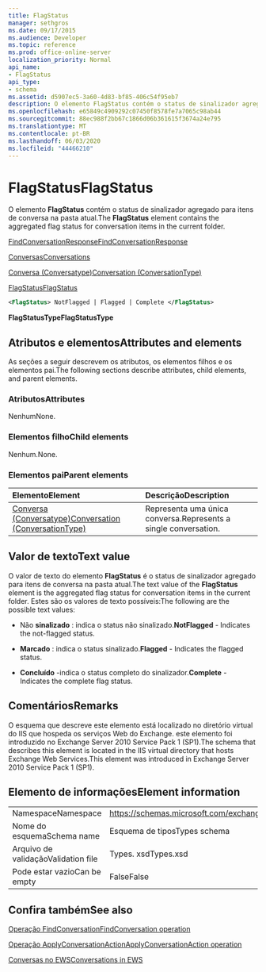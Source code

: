 ```yaml
---
title: FlagStatus
manager: sethgros
ms.date: 09/17/2015
ms.audience: Developer
ms.topic: reference
ms.prod: office-online-server
localization_priority: Normal
api_name:
- FlagStatus
api_type:
- schema
ms.assetid: d5907ec5-3a60-4d83-bf85-406c54f95eb7
description: O elemento FlagStatus contém o status de sinalizador agregado para itens de conversa na pasta atual.
ms.openlocfilehash: e65849c4909292c07450f8578fe7a7065c98ab44
ms.sourcegitcommit: 88ec988f2bb67c1866d06b361615f3674a24e795
ms.translationtype: MT
ms.contentlocale: pt-BR
ms.lasthandoff: 06/03/2020
ms.locfileid: "44466210"
---
```

# <a name="flagstatus"></a><span data-ttu-id="ac490-103">FlagStatus</span><span class="sxs-lookup"><span data-stu-id="ac490-103">FlagStatus</span></span>

<span data-ttu-id="ac490-104">O elemento **FlagStatus** contém o status de sinalizador agregado para itens de conversa na pasta atual.</span><span class="sxs-lookup"><span data-stu-id="ac490-104">The **FlagStatus** element contains the aggregated flag status for conversation items in the current folder.</span></span> 
  
[<span data-ttu-id="ac490-105">FindConversationResponse</span><span class="sxs-lookup"><span data-stu-id="ac490-105">FindConversationResponse</span></span>](findconversationresponse.md)
  
[<span data-ttu-id="ac490-106">Conversas</span><span class="sxs-lookup"><span data-stu-id="ac490-106">Conversations</span></span>](conversations-ex15websvcsotherref.md)
  
[<span data-ttu-id="ac490-107">Conversa (Conversatype)</span><span class="sxs-lookup"><span data-stu-id="ac490-107">Conversation (ConversationType)</span></span>](conversation-conversationtype.md)
  
[<span data-ttu-id="ac490-108">FlagStatus</span><span class="sxs-lookup"><span data-stu-id="ac490-108">FlagStatus</span></span>](flagstatus.md)
  
```XML
<FlagStatus> NotFlagged | Flagged | Complete </FlagStatus>
```

 <span data-ttu-id="ac490-109">**FlagStatusType**</span><span class="sxs-lookup"><span data-stu-id="ac490-109">**FlagStatusType**</span></span>
## <a name="attributes-and-elements"></a><span data-ttu-id="ac490-110">Atributos e elementos</span><span class="sxs-lookup"><span data-stu-id="ac490-110">Attributes and elements</span></span>

<span data-ttu-id="ac490-111">As seções a seguir descrevem os atributos, os elementos filhos e os elementos pai.</span><span class="sxs-lookup"><span data-stu-id="ac490-111">The following sections describe attributes, child elements, and parent elements.</span></span>
  
### <a name="attributes"></a><span data-ttu-id="ac490-112">Atributos</span><span class="sxs-lookup"><span data-stu-id="ac490-112">Attributes</span></span>

<span data-ttu-id="ac490-113">Nenhum</span><span class="sxs-lookup"><span data-stu-id="ac490-113">None.</span></span>
  
### <a name="child-elements"></a><span data-ttu-id="ac490-114">Elementos filho</span><span class="sxs-lookup"><span data-stu-id="ac490-114">Child elements</span></span>

<span data-ttu-id="ac490-115">Nenhum.</span><span class="sxs-lookup"><span data-stu-id="ac490-115">None.</span></span>
  
### <a name="parent-elements"></a><span data-ttu-id="ac490-116">Elementos pai</span><span class="sxs-lookup"><span data-stu-id="ac490-116">Parent elements</span></span>

|<span data-ttu-id="ac490-117">**Elemento**</span><span class="sxs-lookup"><span data-stu-id="ac490-117">**Element**</span></span>|<span data-ttu-id="ac490-118">**Descrição**</span><span class="sxs-lookup"><span data-stu-id="ac490-118">**Description**</span></span>|
|:-----|:-----|
|[<span data-ttu-id="ac490-119">Conversa (Conversatype)</span><span class="sxs-lookup"><span data-stu-id="ac490-119">Conversation (ConversationType)</span></span>](conversation-conversationtype.md) <br/> |<span data-ttu-id="ac490-120">Representa uma única conversa.</span><span class="sxs-lookup"><span data-stu-id="ac490-120">Represents a single conversation.</span></span>  <br/> |
   
## <a name="text-value"></a><span data-ttu-id="ac490-121">Valor de texto</span><span class="sxs-lookup"><span data-stu-id="ac490-121">Text value</span></span>

<span data-ttu-id="ac490-122">O valor de texto do elemento **FlagStatus** é o status de sinalizador agregado para itens de conversa na pasta atual.</span><span class="sxs-lookup"><span data-stu-id="ac490-122">The text value of the **FlagStatus** element is the aggregated flag status for conversation items in the current folder.</span></span> <span data-ttu-id="ac490-123">Estes são os valores de texto possíveis:</span><span class="sxs-lookup"><span data-stu-id="ac490-123">The following are the possible text values:</span></span> 
  
- <span data-ttu-id="ac490-124">Não **sinalizado** : indica o status não sinalizado.</span><span class="sxs-lookup"><span data-stu-id="ac490-124">**NotFlagged** - Indicates the not-flagged status.</span></span> 
    
- <span data-ttu-id="ac490-125">**Marcado** : indica o status sinalizado.</span><span class="sxs-lookup"><span data-stu-id="ac490-125">**Flagged** - Indicates the flagged status.</span></span> 
    
- <span data-ttu-id="ac490-126">**Concluído** -indica o status completo do sinalizador.</span><span class="sxs-lookup"><span data-stu-id="ac490-126">**Complete** - Indicates the complete flag status.</span></span> 
    
## <a name="remarks"></a><span data-ttu-id="ac490-127">Comentários</span><span class="sxs-lookup"><span data-stu-id="ac490-127">Remarks</span></span>

<span data-ttu-id="ac490-128">O esquema que descreve este elemento está localizado no diretório virtual do IIS que hospeda os serviços Web do Exchange. este elemento foi introduzido no Exchange Server 2010 Service Pack 1 (SP1).</span><span class="sxs-lookup"><span data-stu-id="ac490-128">The schema that describes this element is located in the IIS virtual directory that hosts Exchange Web Services.This element was introduced in Exchange Server 2010 Service Pack 1 (SP1).</span></span>
  
## <a name="element-information"></a><span data-ttu-id="ac490-129">Elemento de informações</span><span class="sxs-lookup"><span data-stu-id="ac490-129">Element information</span></span>

|||
|:-----|:-----|
|<span data-ttu-id="ac490-130">Namespace</span><span class="sxs-lookup"><span data-stu-id="ac490-130">Namespace</span></span>  <br/> |https://schemas.microsoft.com/exchange/services/2006/types  <br/> |
|<span data-ttu-id="ac490-131">Nome do esquema</span><span class="sxs-lookup"><span data-stu-id="ac490-131">Schema name</span></span>  <br/> |<span data-ttu-id="ac490-132">Esquema de tipos</span><span class="sxs-lookup"><span data-stu-id="ac490-132">Types schema</span></span>  <br/> |
|<span data-ttu-id="ac490-133">Arquivo de validação</span><span class="sxs-lookup"><span data-stu-id="ac490-133">Validation file</span></span>  <br/> |<span data-ttu-id="ac490-134">Types. xsd</span><span class="sxs-lookup"><span data-stu-id="ac490-134">Types.xsd</span></span>  <br/> |
|<span data-ttu-id="ac490-135">Pode estar vazio</span><span class="sxs-lookup"><span data-stu-id="ac490-135">Can be empty</span></span>  <br/> |<span data-ttu-id="ac490-136">False</span><span class="sxs-lookup"><span data-stu-id="ac490-136">False</span></span>  <br/> |
   
## <a name="see-also"></a><span data-ttu-id="ac490-137">Confira também</span><span class="sxs-lookup"><span data-stu-id="ac490-137">See also</span></span>



[<span data-ttu-id="ac490-138">Operação FindConversation</span><span class="sxs-lookup"><span data-stu-id="ac490-138">FindConversation operation</span></span>](findconversation-operation.md)
  
[<span data-ttu-id="ac490-139">Operação ApplyConversationAction</span><span class="sxs-lookup"><span data-stu-id="ac490-139">ApplyConversationAction operation</span></span>](applyconversationaction-operation.md)


[<span data-ttu-id="ac490-140">Conversas no EWS</span><span class="sxs-lookup"><span data-stu-id="ac490-140">Conversations in EWS</span></span>](https://msdn.microsoft.com/library/91e64629-db6c-4c94-9dcb-d386232e8467%28Office.15%29.aspx)

